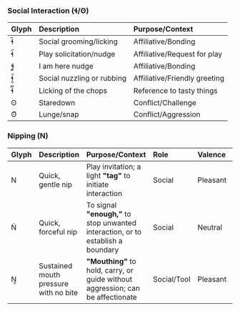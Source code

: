 ### Social Interaction (ɬ/ʘ)

| Glyph | Description | Purpose/Context |
| :--- | :--- | :--- |
| ɬ︣ | Social grooming/licking | Affiliative/Bonding |
| ɬ︠ | Play solicitation/nudge | Affiliative/Request for play |
| ɬ᷽ | I am here nudge | Affiliative/Bonding |
| ɬ᷽︠ | Social nuzzling or rubbing | Affiliative/Friendly greeting |
| ɬ︣᷑ | Licking of the chops | Reference to tasty things | 
| ʘ | Staredown | Conflict/Challenge |
| ʘ᷀ | Lunge/snap | Conflict/Aggression |

### Nipping (N)

| Glyph | Description | Purpose/Context | Role | Valence | Arousal |
| :--- | :--- | :--- | :--- | :--- | :--- |
| N | Quick, gentle nip | Play invitation; a light **"tag"** to initiate interaction | Social | Pleasant | Excited |
| Ń | Quick, forceful nip | To signal **"enough,"** to stop unwanted interaction, or to establish a boundary | Social | Neutral | Neutral |
| N᷐ | Sustained mouth pressure with no bite | **"Mouthing"** to hold, carry, or guide without aggression; can be affectionate | Social/Tool | Pleasant | Calm |